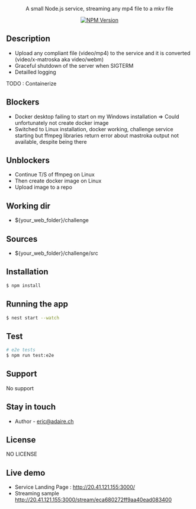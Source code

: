   <p align="center">A small Node.js service, streaming any mp4 file to a mkv file</p>
    <p align="center">
<a href="#"><img src="https://img.shields.io/npm/v/@nestjs/core.svg" alt="NPM Version" /></a>
</p>

## Description

- Upload any compliant file (video/mp4) to the service and it is converted  (video/x-matroska aka video/webm) 
- Graceful shutdown of the server when SIGTERM
- Detailled logging

TODO : Containerize<br/>

## Blockers
- Docker desktop failing to start on my Windows installation => Could unfortunately not create docker image
- Switched to Linux installation, docker working, challenge service starting but ffmpeg libraries return error about mastroka output not available, despite being there

## Unblockers
- Continue T/S of ffmpeg on Linux
- Then create docker image on Linux
- Upload image to a repo

## Working dir
- ${your_web_folder}/challenge

## Sources
- ${your_web_folder}/challenge/src

## Installation

```bash
$ npm install
```

## Running the app

```bash
$ nest start --watch
```

## Test

```bash
# e2e tests
$ npm run test:e2e
```

## Support

No support

## Stay in touch

- Author - eric@adaire.ch

## License

NO LICENSE

## Live demo
- Service Landing Page : http://20.41.121.155:3000/
- Streaming sample http://20.41.121.155:3000/stream/eca680272ff9aa40ead083400
